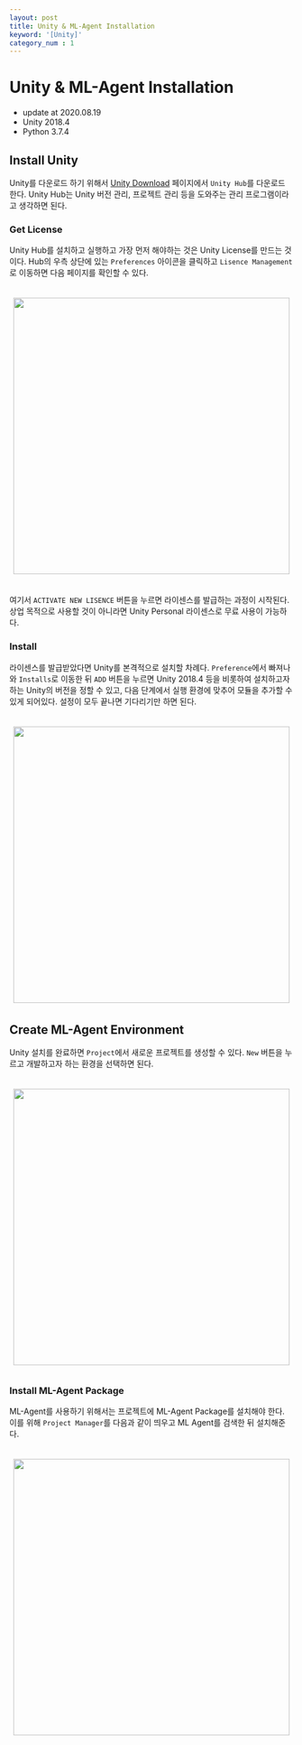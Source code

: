 ```yaml
---
layout: post
title: Unity & ML-Agent Installation
keyword: '[Unity]'
category_num : 1
---
```


# Unity & ML-Agent Installation

- update at 2020.08.19
- Unity 2018.4
- Python 3.7.4

## Install Unity

Unity를 다운로드 하기 위해서 [Unity Download](<https://unity3d.com/kr/get-unity/download>) 페이지에서 `Unity Hub`를 다운로드 한다. Unity Hub는 Unity 버전 관리, 프로젝트 관리 등을 도와주는 관리 프로그램이라고 생각하면 된다.

### Get License

Unity Hub를 설치하고 실행하고 가장 먼저 해야하는 것은 Unity License를 만드는 것이다. Hub의 우측 상단에 있는 `Preferences` 아이콘을 클릭하고 `Lisence Management`로 이동하면 다음 페이지를 확인할 수 있다.

<img src="{{site.image_url}}/development/unity_get_lisence_page.png" style="width:35em; display: block; margin: 0em auto; margin-top: 2.5em; margin-bottom: 2.5em">

여기서 `ACTIVATE NEW LISENCE` 버튼을 누르면 라이센스를 발급하는 과정이 시작된다. 상업 목적으로 사용할 것이 아니라면 Unity Personal 라이센스로 무료 사용이 가능하다.

### Install

라이센스를 발급받았다면 Unity를 본격적으로 설치할 차례다. `Preference`에서 빠져나와 `Installs`로 이동한 뒤 `ADD` 버튼을 누르면 Unity 2018.4 등을 비롯하여 설치하고자 하는 Unity의 버전을 정할 수 있고, 다음 단계에서 실행 환경에 맞추어 모듈을 추가할 수 있게 되어있다. 설정이 모두 끝나면 기다리기만 하면 된다.

<img src="{{site.image_url}}/development/unity_install_page.png" style="width:35em; display: block; margin: 0em auto; margin-top: 2.5em; margin-bottom: 2.5em">

## Create ML-Agent Environment

Unity 설치를 완료하면 `Project`에서 새로운 프로젝트를 생성할 수 있다. `New` 버튼을 누르고 개발하고자 하는 환경을 선택하면 된다.

<img src="{{site.image_url}}/development/unity_create_project.png" style="width:35em; display: block; margin: 0em auto; margin-top: 2.5em; margin-bottom: 2.5em">

### Install ML-Agent Package

ML-Agent를 사용하기 위해서는 프로젝트에 ML-Agent Package를 설치해야 한다. 이를 위해 `Project Manager`를 다음과 같이 띄우고 ML Agent를 검색한 뒤 설치해준다.

<img src="{{site.image_url}}/development/install_unity_ml_agent_package.png" style="width:35em; display: block; margin: 0em auto; margin-top: 2.5em; margin-bottom: 2.5em">